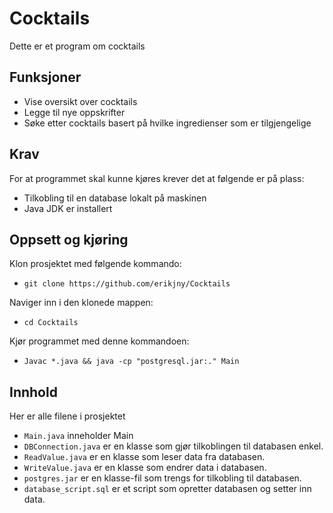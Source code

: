 # Cocktails 
Dette er et program om cocktails

## Funksjoner
- Vise oversikt over cocktails
- Legge til nye oppskrifter
- Søke etter cocktails basert på hvilke ingredienser som er tilgjengelige

## Krav
For at programmet skal kunne kjøres krever det at følgende er på plass:
- Tilkobling til en database lokalt på maskinen
- Java JDK er installert

## Oppsett og kjøring
Klon prosjektet med følgende kommando:
- `git clone https://github.com/erikjny/Cocktails`

Naviger inn i den klonede mappen:
- `cd Cocktails`

Kjør programmet med denne kommandoen:
- `Javac *.java && java -cp "postgresql.jar:." Main`

## Innhold
Her er alle filene i prosjektet
- `Main.java`  inneholder Main
- `DBConnection.java`  er en klasse som gjør tilkoblingen til databasen enkel.
- `ReadValue.java`  er en klasse som leser data fra databasen.
- `WriteValue.java`  er en klasse som endrer data i databasen.
- `postgres.jar`  er en klasse-fil som trengs for tilkobling til databasen.
- `database_script.sql`  er et script som opretter databasen og setter inn data.

